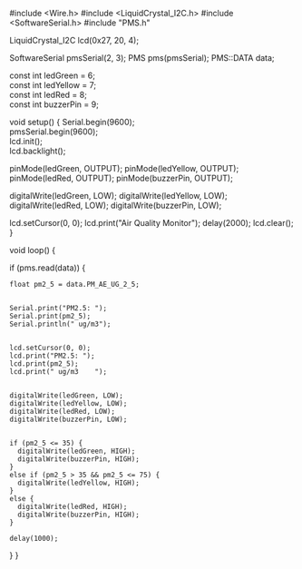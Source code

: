
#include <Wire.h>
#include <LiquidCrystal_I2C.h>
#include <SoftwareSerial.h>
#include "PMS.h"


LiquidCrystal_I2C lcd(0x27, 20, 4); 


SoftwareSerial pmsSerial(2, 3);
PMS pms(pmsSerial);
PMS::DATA data;

const int ledGreen = 6;   
const int ledYellow = 7;  
const int ledRed = 8;     
const int buzzerPin = 9; 

void setup() {
  Serial.begin(9600);       
  pmsSerial.begin(9600);    
  lcd.init();              
  lcd.backlight();        
  

  pinMode(ledGreen, OUTPUT);
  pinMode(ledYellow, OUTPUT);
  pinMode(ledRed, OUTPUT);
  pinMode(buzzerPin, OUTPUT);
  

  digitalWrite(ledGreen, LOW);
  digitalWrite(ledYellow, LOW);
  digitalWrite(ledRed, LOW);
  digitalWrite(buzzerPin, LOW);
  

  lcd.setCursor(0, 0);
  lcd.print("Air Quality Monitor");
  delay(2000);
  lcd.clear();
}

void loop() {
 
  if (pms.read(data)) {
   
    float pm2_5 = data.PM_AE_UG_2_5;
    
   
    Serial.print("PM2.5: ");
    Serial.print(pm2_5);
    Serial.println(" ug/m3");
    
    
    lcd.setCursor(0, 0);
    lcd.print("PM2.5: ");
    lcd.print(pm2_5);
    lcd.print(" ug/m3    ");
    
    
    digitalWrite(ledGreen, LOW);
    digitalWrite(ledYellow, LOW);
    digitalWrite(ledRed, LOW);
    digitalWrite(buzzerPin, LOW);
    
    
    if (pm2_5 <= 35) {
      digitalWrite(ledGreen, HIGH);
      digitalWrite(buzzerPin, HIGH);
    }
    else if (pm2_5 > 35 && pm2_5 <= 75) {
      digitalWrite(ledYellow, HIGH);
    }
    else {
      digitalWrite(ledRed, HIGH);
      digitalWrite(buzzerPin, HIGH);
    }
    
    delay(1000); 
  }
}
